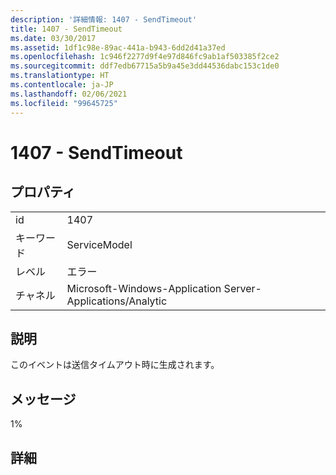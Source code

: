 ```yaml
---
description: '詳細情報: 1407 - SendTimeout'
title: 1407 - SendTimeout
ms.date: 03/30/2017
ms.assetid: 1df1c98e-89ac-441a-b943-6dd2d41a37ed
ms.openlocfilehash: 1c946f2277d9f4e97d846fc9ab1af503385f2ce2
ms.sourcegitcommit: ddf7edb67715a5b9a45e3dd44536dabc153c1de0
ms.translationtype: HT
ms.contentlocale: ja-JP
ms.lasthandoff: 02/06/2021
ms.locfileid: "99645725"
---
```

# <a name="1407---sendtimeout"></a>1407 - SendTimeout

## <a name="properties"></a>プロパティ  
  
|||  
|-|-|  
|id|1407|  
|キーワード|ServiceModel|  
|レベル|エラー|  
|チャネル|Microsoft-Windows-Application Server-Applications/Analytic|  
  
## <a name="description"></a>説明  

 このイベントは送信タイムアウト時に生成されます。  
  
## <a name="message"></a>メッセージ  

 1%  
  
## <a name="details"></a>詳細
